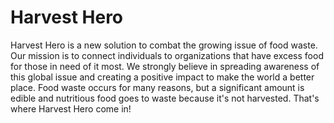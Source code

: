 # Harvest Hero

Harvest Hero is a new solution to combat the growing issue of food waste. Our mission is to connect individuals to organizations that have excess food for those in need of it most. We strongly believe in spreading awareness of this global issue and creating a positive impact to make the world a better place. Food waste occurs for many reasons, but a significant amount is edible and nutritious food goes to waste because it's not harvested. That's where Harvest Hero come in!
